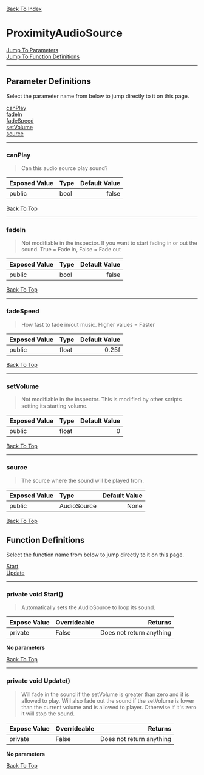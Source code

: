 [Back To Index](../index.md)

# ProximityAudioSource

[Jump To Parameters](#parameter-definitions)<br/>
[Jump To Function Definitions](#functions-definitions)<br/>

--------------------------------------------------------
## Parameter Definitions<a name="parameter-definitions"></a>

Select the parameter name from below to jump directly to it on this page.

[canPlay](#parameter-canPlay)<br>
[fadeIn](#parameter-fadeIn)<br>
[fadeSpeed](#parameter-fadeSpeed)<br>
[setVolume](#parameter-setVolume)<br>
[source](#parameter-source)<br>

------------------
### canPlay<a name="parameter-canPlay"></a>

> Can this audio source play sound?

| Exposed Value | Type | Default Value |
|:---|:---|---:|
|public |bool|false

[Back To Top](#)

------------------
### fadeIn<a name="parameter-fadeIn"></a>

> Not modifiable in the inspector. If you want to start fading in or out the sound. True = Fade in, False = Fade out

| Exposed Value | Type | Default Value |
|:---|:---|---:|
|public |bool|false

[Back To Top](#)

------------------
### fadeSpeed<a name="parameter-fadeSpeed"></a>

> How fast to fade in/out music. Higher values = Faster

| Exposed Value | Type | Default Value |
|:---|:---|---:|
|public |float|0.25f

[Back To Top](#)

------------------
### setVolume<a name="parameter-setVolume"></a>

> Not modifiable in the inspector. This is modified by other scripts setting its starting volume.

| Exposed Value | Type | Default Value |
|:---|:---|---:|
|public |float|0

[Back To Top](#)

------------------
### source<a name="parameter-source"></a>

> The source where the sound will be played from.

| Exposed Value | Type | Default Value |
|:---|:---|---:|
|public |AudioSource|None

[Back To Top](#)

## Function Definitions<a name="functions-definitions"></a>

Select the function name from below to jump directly to it on this page.

[Start](#Start)<br>
[Update](#Update)<br>

------------------
### private void Start()<a name="Start"></a>

>   Automatically sets the AudioSource to loop its sound. 

| Expose Value | Overrideable | Returns |
|:---|:---|---:|
|private|False|Does not return anything|

**No parameters**

[Back To Top](#)

------------------
### private void Update()<a name="Update"></a>

>   Will fade in the sound if the setVolume is greater than zero and it is allowed to play. Will also fade out the sound if the setVolume is lower than the current volume and is allowed to player. Otherwise if it's zero it will stop the sound. 

| Expose Value | Overrideable | Returns |
|:---|:---|---:|
|private|False|Does not return anything|

**No parameters**

[Back To Top](#)

